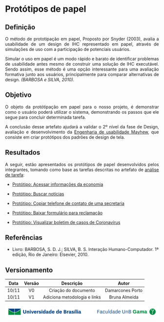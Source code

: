 # Protótipos de papel

## Definição

<p align = "justify">O método de prototipação em papel, Proposto por Snyder (2003), avalia a usabilidade de um design de IHC representado em papel, através de simulações de uso com a participação de potenciais usuários. </p>
<p align = "justify">Simular o uso em papel é um modo rápido e barato de identificar problemas de usabilidade antes mesmo de construir uma solução de IHC executável. Sendo assim, esse método é uma opção interessante para uma avaliação formativa junto aos usuários, principalmente para comparar alternativas de design. <i>(BARBOSA e SILVA, 2010).</i></p>

## Objetivo

<p align="justify">O objeto da protótipação em papel para o nosso projeto, é demonstrar como o usuário poderá utilizar o sistema, demonstrando os passos que ele segue para concluir determinada tarefa.</p>
<p align = "justify">A conclusão desse artefato ajudará a validar o 2º nível da fase de Design, avaliação e desenvolvimento da <a href="https://interacao-humano-computador.github.io/2020.1-Prefeiturade-Aguas-Lindas-de-Goias/planejamento/processo/#engenharia-de-usabilidade-de-mayhew">Engenharia de usabilidade Mayhew</a>, que consiste em criar protótipos dos padrões de design de tela.</p>

## Resultados

<p align = "justify">A seguir, estão apresentados os protótipos de papel desenvolvidos pelos integrantes, tomando como base as tarefas descritas no artefato de <a href= "https://interacao-humano-computador.github.io/2020.1-Prefeiturade-Aguas-Lindas-de-Goias/analise_tarefas/AnaliseTarefas/">análise de tarefa</a>:</p>

- <p><a href="../prototipo1">Protótipo: Acessar informações da economia</a></p>
- <p><a href="../prototipo2">Protótipo: Buscar notícias</a></p>
- <p><a href="../prototipo3">Protótipo: Copiar telefone de contato de uma secretaria</a></p>
- <p><a href="../prototipo4">Protótipo: Baixar formulário para reclamação</a></p>
- <p><a href="../prototipo5">Protótipo: Visualizar boletim de casos de Coronavírus</a></p>

## Referências

- Livro: BARBOSA, S. D. J.; SILVA, B. S. Interação Humano-Computador. 1ª edição, Rio de Janeiro: Elsevier, 2010.

## Versionamento

| Data | Versão |           Descrição             |    Autor    |
|:----:|:------:|:-------------------------------:|:-----------:|
|10/11 |V0      |     Criação do documento        |Damarcones Porto|
|10/11 |V1      |  Adiciona metodologia e links   |Bruna Almeida|

<div> <p align = "center"><img src="../../imagens/unb-fga-extenso.jpg" width="700"></div>